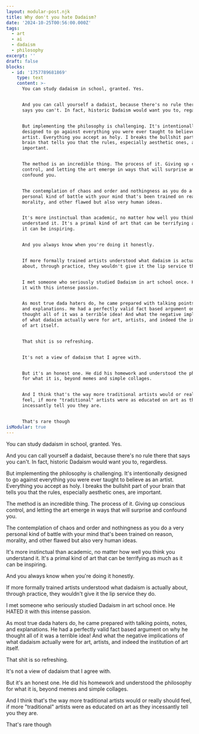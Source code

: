```yaml
---
layout: modular-post.njk
title: Why don't you hate Dadaism?
date: '2024-10-25T00:56:00.000Z'
tags:
  - art
  - ai
  - dadaism
  - philosophy
excerpt: ''
draft: false
blocks:
  - id: '1757789681869'
    type: text
    content: >-
      You can study dadaism in school, granted. Yes. 


      And you can call yourself a dadaist, because there's no rule there that
      says you can't. In fact, historic Dadaism would want you to, regardless. 


      But implementing the philosophy is challenging. It's intentionally
      designed to go against everything you were ever taught to believe as an
      artist. Everything you accept as holy. I breaks the bullshit part of your
      brain that tells you that the rules, especially aesthetic ones, are
      important.


      The method is an incredible thing. The process of it. Giving up conscious
      control, and letting the art emerge in ways that will surprise and
      confound you.


      The contemplation of chaos and order and nothingness as you do a very
      personal kind of battle with your mind that's been trained on reason,
      morality, and other flawed but also very human ideas.


      It's more instinctual than academic, no matter how well you think you
      understand it. It's a primal kind of art that can be terrifying as much as
      it can be inspiring. 


      And you always know when you're doing it honestly.


      If more formally trained artists understood what dadaism is actually
      about, through practice, they wouldn't give it the lip service they do. 


      I met someone who seriously studied Dadaism in art school once. He HATED
      it with this intense passion. 


      As most true dada haters do, he came prepared with talking points, notes,
      and explanations. He had a perfectly valid fact based argument on why he
      thought all of it was a terrible idea! And what the negative implications
      of what dadaism actually were for art, artists, and indeed the institution
      of art itself.


      That shit is so refreshing.


      It's not a view of dadaism that I agree with.


      But it's an honest one. He did his homework and understood the philosophy
      for what it is, beyond memes and simple collages. 


      And I think that's the way more traditional artists would or really should
      feel, if more "traditional" artists were as educated on art as they
      incessantly tell you they are.


      That's rare though
isModular: true
---
```

You can study dadaism in school, granted. Yes. 

And you can call yourself a dadaist, because there's no rule there that says you can't. In fact, historic Dadaism would want you to, regardless. 

But implementing the philosophy is challenging. It's intentionally designed to go against everything you were ever taught to believe as an artist. Everything you accept as holy. I breaks the bullshit part of your brain that tells you that the rules, especially aesthetic ones, are important.

The method is an incredible thing. The process of it. Giving up conscious control, and letting the art emerge in ways that will surprise and confound you.

The contemplation of chaos and order and nothingness as you do a very personal kind of battle with your mind that's been trained on reason, morality, and other flawed but also very human ideas.

It's more instinctual than academic, no matter how well you think you understand it. It's a primal kind of art that can be terrifying as much as it can be inspiring. 

And you always know when you're doing it honestly.

If more formally trained artists understood what dadaism is actually about, through practice, they wouldn't give it the lip service they do. 

I met someone who seriously studied Dadaism in art school once. He HATED it with this intense passion. 

As most true dada haters do, he came prepared with talking points, notes, and explanations. He had a perfectly valid fact based argument on why he thought all of it was a terrible idea! And what the negative implications of what dadaism actually were for art, artists, and indeed the institution of art itself.

That shit is so refreshing.

It's not a view of dadaism that I agree with.

But it's an honest one. He did his homework and understood the philosophy for what it is, beyond memes and simple collages. 

And I think that's the way more traditional artists would or really should feel, if more "traditional" artists were as educated on art as they incessantly tell you they are.

That's rare though
